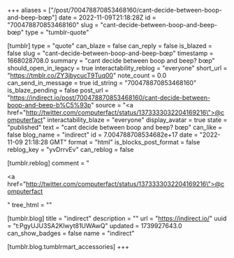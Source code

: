 +++
aliases = ["/post/700478870853468160/cant-decide-between-boop-and-beep-bœp"]
date = 2022-11-09T21:18:28Z
id = "700478870853468160"
slug = "cant-decide-between-boop-and-beep-bœp"
type = "tumblr-quote"

[tumblr]
type = "quote"
can_blaze = false
can_reply = false
is_blazed = false
slug = "cant-decide-between-boop-and-beep-bœp"
timestamp = 1668028708.0
summary = "cant decide between boop and beep? bœp"
should_open_in_legacy = true
interactability_reblog = "everyone"
short_url = "https://tmblr.co/ZY3jbycucT9Tuq00"
note_count = 0.0
can_send_in_message = true
id_string = "700478870853468160"
is_blaze_pending = false
post_url = "https://indirect.io/post/700478870853468160/cant-decide-between-boop-and-beep-b%C5%93p"
source = "<a href=\"http://twitter.com/computerfact/status/1373333032204169216\">@computerfact</a>"
interactability_blaze = "everyone"
display_avatar = true
state = "published"
text = "cant decide between boop and beep? bœp"
can_like = false
blog_name = "indirect"
id = 7.004788708534682e+17
date = "2022-11-09 21:18:28 GMT"
format = "html"
is_blocks_post_format = false
reblog_key = "yvDrrvEv"
can_reblog = false

[tumblr.reblog]
comment = "<p><a href=\"http://twitter.com/computerfact/status/1373333032204169216\">@computerfact</a></p>"
tree_html = ""

[tumblr.blog]
title = "indirect"
description = ""
url = "https://indirect.io/"
uuid = "t:PgyUJU3SA2Klwyt81UWAwQ"
updated = 1739927643.0
can_show_badges = false
name = "indirect"

[tumblr.blog.tumblrmart_accessories]
+++
